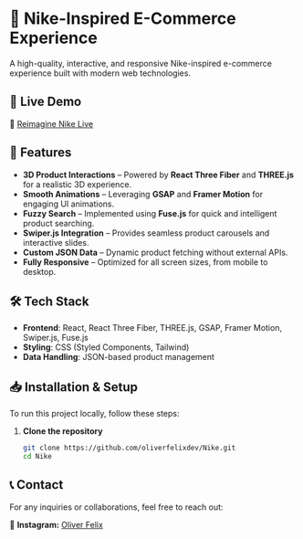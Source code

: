 # 🏀 Nike-Inspired E-Commerce Experience

A high-quality, interactive, and responsive Nike-inspired e-commerce experience built with modern web technologies.

## 🚀 Live Demo

🔗 [Reimagine Nike Live](https://reimaginenike.vercel.app/)

## 📌 Features

- **3D Product Interactions** – Powered by **React Three Fiber** and **THREE.js** for a realistic 3D experience.
- **Smooth Animations** – Leveraging **GSAP** and **Framer Motion** for engaging UI animations.
- **Fuzzy Search** – Implemented using **Fuse.js** for quick and intelligent product searching.
- **Swiper.js Integration** – Provides seamless product carousels and interactive slides.
- **Custom JSON Data** – Dynamic product fetching without external APIs.
- **Fully Responsive** – Optimized for all screen sizes, from mobile to desktop.

## 🛠️ Tech Stack

- **Frontend**: React, React Three Fiber, THREE.js, GSAP, Framer Motion, Swiper.js, Fuse.js
- **Styling**: CSS (Styled Components, Tailwind)
- **Data Handling**: JSON-based product management

## 📥 Installation & Setup

To run this project locally, follow these steps:

1. **Clone the repository**
   ```bash
   git clone https://github.com/oliverfelixdev/Nike.git
   cd Nike
   ```

## 📞 Contact

For any inquiries or collaborations, feel free to reach out:

📩 **Instagram:** [Oliver Felix](https://instagram.com/oliverfelix.dev)
